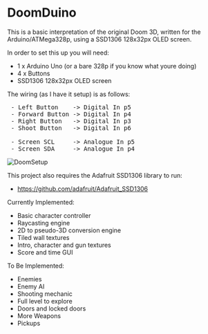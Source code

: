 # DoomDuino
This is a basic interpretation of the original Doom 3D, written for the Arduino/ATMega328p, using a SSD1306 128x32px OLED screen.

In order to set this up you will need:
 - 1 x Arduino Uno (or a bare 328p if you know what youre doing)
 - 4 x Buttons
 - SSD1306 128x32px OLED screen
 
The wiring (as I have it setup) is as follows:
<pre>
 - Left Button    -> Digital In p5
 - Forward Button -> Digital In p4
 - Right Button   -> Digital In p3
 - Shoot Button   -> Digital In p6
 
 - Screen SCL     -> Analogue In p5
 - Screen SDA     -> Analogue In p4
</pre>

![DoomSetup](https://user-images.githubusercontent.com/34088495/221393432-3a28edbb-ca72-4aab-ba64-c33f711a304f.PNG)
 
This project also requires the Adafruit SSD1306 library to run:

  - https://github.com/adafruit/Adafruit_SSD1306
  
  
Currently Implemented:
  
  - Basic character controller
  - Raycasting engine
  - 2D to pseudo-3D conversion engine
  - Tiled wall textures
  - Intro, character and gun textures
  - Score and time GUI
  
To Be Implemented:

 - Enemies
 - Enemy AI
 - Shooting mechanic
 - Full level to explore
 - Doors and locked doors
 - More Weapons
 - Pickups
 
